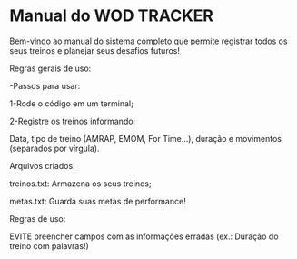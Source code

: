 # Manual do WOD TRACKER #
Bem-vindo ao manual do sistema completo que permite
registrar todos os seus treinos e planejar seus desafios futuros!

Regras gerais de uso:

-Passos para usar:

1-Rode o código em um terminal;

2-Registre os treinos informando:

Data, tipo de treino (AMRAP, EMOM, For Time...), duração e movimentos (separados por vírgula).

Arquivos criados:

treinos.txt: Armazena os seus treinos;

metas.txt: Guarda suas metas de performance!

Regras de uso:

EVITE preencher campos com as informações erradas (ex.: Duração do treino com palavras!)
